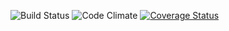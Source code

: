 ![Build Status](https://codeship.com/projects/a3c27620-2d2d-0134-22d8-42d5f584ed48/status?branch=master)
![Code Climate](https://codeclimate.com/github/EricJZell/rbm_release_tracker.png)
[![Coverage Status](https://coveralls.io/repos/github/EricJZell/rbm_release_tracker/badge.svg?branch=master)](https://coveralls.io/github/EricJZell/rbm_release_tracker?branch=master)
